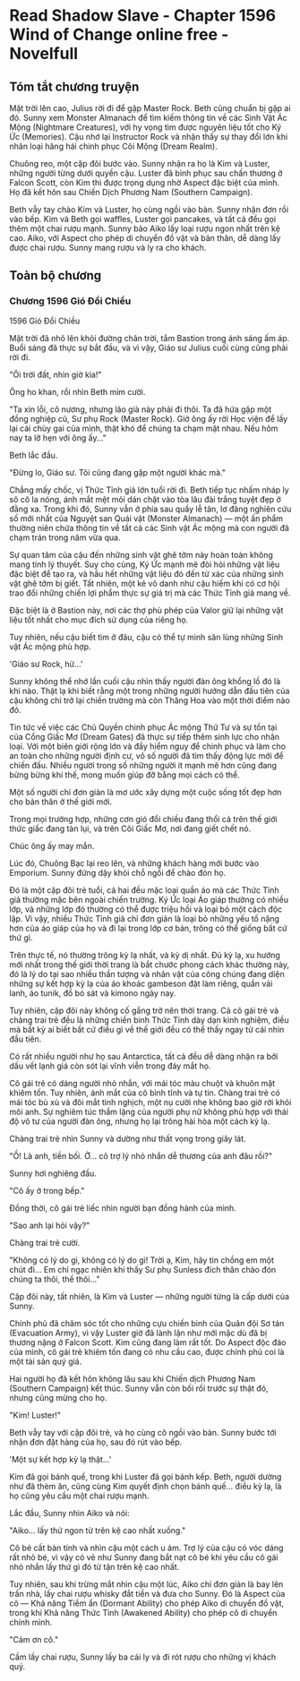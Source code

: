 # Read Shadow Slave - Chapter 1596 Wind of Change online free - Novelfull

## Tóm tắt chương truyện

Mặt trời lên cao, Julius rời đi để gặp Master Rock. Beth cũng chuẩn bị gặp ai đó. Sunny xem Monster Almanach để tìm kiếm thông tin về các Sinh Vật Ác Mộng (Nightmare Creatures), với hy vọng tìm được nguyên liệu tốt cho Ký Ức (Memories). Cậu nhớ lại Instructor Rock và nhận thấy sự thay đổi lớn khi nhân loại hăng hái chinh phục Cõi Mộng (Dream Realm).

Chuông reo, một cặp đôi bước vào. Sunny nhận ra họ là Kim và Luster, những người từng dưới quyền cậu. Luster đã bình phục sau chấn thương ở Falcon Scott, còn Kim thì được trọng dụng nhờ Aspect đặc biệt của mình. Họ đã kết hôn sau Chiến Dịch Phương Nam (Southern Campaign).

Beth vẫy tay chào Kim và Luster, họ cùng ngồi vào bàn. Sunny nhận đơn rồi vào bếp. Kim và Beth gọi waffles, Luster gọi pancakes, và tất cả đều gọi thêm một chai rượu mạnh. Sunny bảo Aiko lấy loại rượu ngon nhất trên kệ cao. Aiko, với Aspect cho phép di chuyển đồ vật và bản thân, dễ dàng lấy được chai rượu. Sunny mang rượu và ly ra cho khách.

## Toàn bộ chương

### Chương 1596 Gió Đổi Chiều

1596 Gió Đổi Chiều

Mặt trời đã nhô lên khỏi đường chân trời, tắm Bastion trong ánh sáng ấm áp. Buổi sáng đã thực sự bắt đầu, và vì vậy, Giáo sư Julius cuối cùng cũng phải rời đi.

"Ôi trời đất, nhìn giờ kìa!"

Ông ho khan, rồi nhìn Beth mỉm cười.

"Ta xin lỗi, cô nương, nhưng lão già này phải đi thôi. Ta đã hứa gặp một đồng nghiệp cũ, Sư phụ Rock (Master Rock). Giờ ông ấy rời Học viện để lấy lại cái chùy gai của mình, thật khó để chúng ta chạm mặt nhau. Nếu hôm nay ta lỡ hẹn với ông ấy…"

Beth lắc đầu.

"Đừng lo, Giáo sư. Tôi cũng đang gặp một người khác mà."

Chẳng mấy chốc, vị Thức Tỉnh giả lớn tuổi rời đi. Beth tiếp tục nhấm nháp ly sô cô la nóng, ánh mắt mệt mỏi dán chặt vào tòa lâu đài trắng tuyệt đẹp ở đằng xa. Trong khi đó, Sunny vẫn ở phía sau quầy lễ tân, lơ đãng nghiên cứu số mới nhất của Nguyệt san Quái vật (Monster Almanach) — một ấn phẩm thường niên chứa thông tin về tất cả các Sinh vật Ác mộng mà con người đã chạm trán trong năm vừa qua.

Sự quan tâm của cậu đến những sinh vật ghê tởm này hoàn toàn không mang tính lý thuyết. Suy cho cùng, Ký Ức mạnh mẽ đòi hỏi những vật liệu đặc biệt để tạo ra, và hầu hết những vật liệu đó đến từ xác của những sinh vật ghê tởm bị giết. Tất nhiên, một kẻ vô danh như cậu hiếm khi có cơ hội trao đổi những chiến lợi phẩm thực sự giá trị mà các Thức Tỉnh giả mang về.

Đặc biệt là ở Bastion này, nơi các thợ phù phép của Valor giữ lại những vật liệu tốt nhất cho mục đích sử dụng của riêng họ.

Tuy nhiên, nếu cậu biết tìm ở đâu, cậu có thể tự mình săn lùng những Sinh vật Ác mộng phù hợp.

'Giáo sư Rock, hử…'

Sunny không thể nhớ lần cuối cậu nhìn thấy người đàn ông khổng lồ đó là khi nào. Thật lạ khi biết rằng một trong những người hướng dẫn đầu tiên của cậu không chỉ trở lại chiến trường mà còn Thăng Hoa vào một thời điểm nào đó.

Tin tức về việc các Chủ Quyền chinh phục Ác mộng Thứ Tư và sự tồn tại của Cổng Giấc Mơ (Dream Gates) đã thực sự tiếp thêm sinh lực cho nhân loại. Với một biên giới rộng lớn và đầy hiểm nguy để chinh phục và làm cho an toàn cho những người định cư, vô số người đã tìm thấy động lực mới để chiến đấu. Nhiều người trong số những người ít mạnh mẽ hơn cũng đang bừng bừng khí thế, mong muốn giúp đỡ bằng mọi cách có thể.

Một số người chỉ đơn giản là mơ ước xây dựng một cuộc sống tốt đẹp hơn cho bản thân ở thế giới mới.

Trong mọi trường hợp, những cơn gió đổi chiều đang thổi cả trên thế giới thức giấc đang tàn lụi, và trên Cõi Giấc Mơ, nơi đang giết chết nó.

Chúc ông ấy may mắn.

Lúc đó, Chuông Bạc lại reo lên, và những khách hàng mới bước vào Emporium. Sunny đứng dậy khỏi chỗ ngồi để chào đón họ.

Đó là một cặp đôi trẻ tuổi, cả hai đều mặc loại quần áo mà các Thức Tỉnh giả thường mặc bên ngoài chiến trường. Ký Ức loại Áo giáp thường có nhiều lớp, và những lớp đó thường có thể được triệu hồi và loại bỏ một cách độc lập. Vì vậy, nhiều Thức Tỉnh giả chỉ đơn giản là loại bỏ những yếu tố nặng hơn của áo giáp của họ và đi lại trong lớp cơ bản, trông có thể giống bất cứ thứ gì.

Trên thực tế, nó thường trông kỳ lạ nhất, và kỳ dị nhất. Đủ kỳ lạ, xu hướng mới nhất trong thế giới thời trang là bắt chước phong cách khác thường này, đó là lý do tại sao nhiều thần tượng và nhân vật của công chúng đang diện những sự kết hợp kỳ lạ của áo khoác gambeson đặt làm riêng, quần vải lanh, áo tunik, đồ bó sát và kimono ngày nay.

Tuy nhiên, cặp đôi này không cố gắng trở nên thời trang. Cả cô gái trẻ và chàng trai trẻ đều là những chiến binh Thức Tỉnh dày dạn kinh nghiệm, điều mà bất kỳ ai biết bất cứ điều gì về thế giới đều có thể thấy ngay từ cái nhìn đầu tiên.

Có rất nhiều người như họ sau Antarctica, tất cả đều dễ dàng nhận ra bởi dấu vết lạnh giá còn sót lại vĩnh viễn trong đáy mắt họ.

Cô gái trẻ có dáng người nhỏ nhắn, với mái tóc màu chuột và khuôn mặt khiêm tốn. Tuy nhiên, ánh mắt của cô bình tĩnh và tự tin. Chàng trai trẻ có mái tóc bù xù và đôi mắt tinh nghịch, một nụ cười nhẹ không bao giờ rời khỏi môi anh. Sự nghiêm túc thầm lặng của người phụ nữ không phù hợp với thái độ vô tư của người đàn ông, nhưng họ lại trông hài hòa một cách kỳ lạ.

Chàng trai trẻ nhìn Sunny và dường như thất vọng trong giây lát.

"Ồ! Là anh, tiền bối. Ờ… cô trợ lý nhỏ nhắn dễ thương của anh đâu rồi?"

Sunny hơi nghiêng đầu.

"Cô ấy ở trong bếp."

Đồng thời, cô gái trẻ liếc nhìn người bạn đồng hành của mình.

"Sao anh lại hỏi vậy?"

Chàng trai trẻ cười.

"Không có lý do gì, không có lý do gì! Trời ạ, Kim, hãy tin chồng em một chút đi… Em chỉ ngạc nhiên khi thấy Sư phụ Sunless đích thân chào đón chúng ta thôi, thế thôi…"

Cặp đôi này, tất nhiên, là Kim và Luster — những người từng là cấp dưới của Sunny.

Chính phủ đã chăm sóc tốt cho những cựu chiến binh của Quân đội Sơ tán (Evacuation Army), vì vậy Luster giờ đã lành lặn như mới mặc dù đã bị thương nặng ở Falcon Scott. Kim cũng đang làm rất tốt. Do Aspect độc đáo của mình, cô gái trẻ khiêm tốn đang có nhu cầu cao, được chính phủ coi là một tài sản quý giá.

Hai người họ đã kết hôn không lâu sau khi Chiến dịch Phương Nam (Southern Campaign) kết thúc. Sunny vẫn còn bối rối trước sự thật đó, nhưng cũng mừng cho họ.

"Kim! Luster!"

Beth vẫy tay với cặp đôi trẻ, và họ cùng cô ngồi vào bàn. Sunny bước tới nhận đơn đặt hàng của họ, sau đó rút vào bếp.

'Một sự kết hợp kỳ lạ thật…'

Kim đã gọi bánh quế, trong khi Luster đã gọi bánh kếp. Beth, người dường như đã thèm ăn, cũng cùng Kim quyết định chọn bánh quế… điều kỳ lạ, là họ cũng yêu cầu một chai rượu mạnh.

Lắc đầu, Sunny nhìn Aiko và nói:

"Aiko… lấy thứ ngon từ trên kệ cao nhất xuống."

Cô bé cất bàn tính và nhìn cậu một cách u ám. Trợ lý của cậu có vóc dáng rất nhỏ bé, vì vậy có vẻ như Sunny đang bắt nạt cô bé khi yêu cầu cô gái nhỏ nhắn lấy thứ gì đó từ tận trên kệ cao nhất.

Tuy nhiên, sau khi trừng mắt nhìn cậu một lúc, Aiko chỉ đơn giản là bay lên trần nhà, lấy chai rượu whisky đắt tiền và đưa cho Sunny. Đó là Aspect của cô — Khả năng Tiềm ẩn (Dormant Ability) cho phép Aiko di chuyển đồ vật, trong khi Khả năng Thức Tỉnh (Awakened Ability) cho phép cô di chuyển chính mình.

"Cảm ơn cô."

Cầm lấy chai rượu, Sunny lấy ba cái ly và đi rót rượu cho những vị khách quý.
